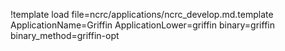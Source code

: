 !template load file=ncrc/applications/ncrc_develop.md.template ApplicationName=Griffin ApplicationLower=griffin binary=griffin binary_method=griffin-opt
